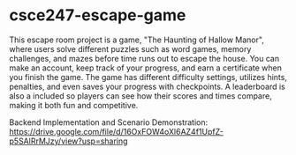 # csce247-escape-game

This escape room project is a game, "The Haunting of Hallow Manor", where users solve different puzzles such as word games, memory challenges, and mazes before time runs out to escape the house. You can make an account, keep track of your progress, and earn a certificate when you finish the game. The game has different difficulty settings, utilizes hints, penalties, and even saves your progress with checkpoints. A leaderboard is also a included so players can see how their scores and times compare, making it both fun and competitive.

Backend Implementation and Scenario Demonstration: https://drive.google.com/file/d/16OxFOW4oXl6AZ4f1UpfZ-p5SAlRrMJzy/view?usp=sharing
